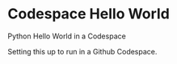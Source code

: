 # Codespace Hello World
Python Hello World in a Codespace

Setting this up to run in a Github Codespace. 
